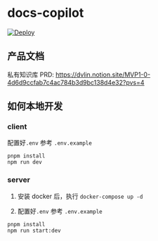 # docs-copilot
[![Deploy](https://github.com/bowling00/docs-copilot/actions/workflows/deploy.yml/badge.svg)](https://github.com/bowling00/docs-copilot/actions/workflows/deploy.yml)
## 产品文档
私有知识库
PRD: https://dvlin.notion.site/MVP1-0-4d6d9ccfab7c4ac784b3d9bc138d4e32?pvs=4

## 如何本地开发
### client
配置好`.env` 参考 `.env.example`

```
pnpm install
npm run dev
```
### server

1. 安装 docker 后，执行 `docker-compose up -d`

2. 配置好`.env` 参考 `.env.example`

```
pnpm install 
npm run start:dev
```

